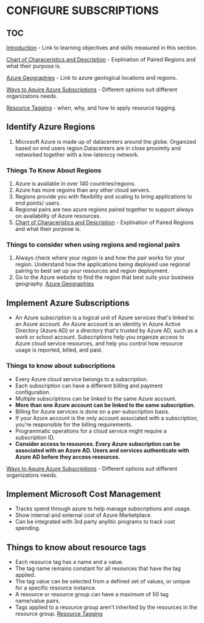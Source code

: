 # **CONFIGURE SUBSCRIPTIONS**

## **TOC**

[Introduction](https://learn.microsoft.com/en-us/training/modules/configure-subscriptions/1-introduction) - Link to learning objectives and skills measured in this section.

[Chart of Characeristics and Description](https://learn.microsoft.com/en-us/training/modules/configure-subscriptions/2-identify-regions) - Explination of Paired Regions and what their purpose is.

[Azure Geographies](https://azure.microsoft.com/en-us/explore/global-infrastructure/geographies/#overview) - Link to azure geological locations and regions.

[Ways to Aquire Azure Subscriptions](https://learn.microsoft.com/en-us/training/modules/configure-subscriptions/4-obtain-subscription) - Different options suit different organizatons needs.

[Resource Tagging](https://learn.microsoft.com/en-us/training/modules/configure-subscriptions/7-apply-resource-tagging) - when, why, and how to apply resource tagging.

## Identify Azure Regions

1. Microsoft Azure is made up of datacenters around the globe. Organized based on end users region.Datacenters are in close proximity and networked together with a low-latenccy network.

### Things To Know About Regions

1. Azure is available in over 140 countries/regions.
2. Azure has more regoins than any other cloud servers.
3. Regions provide you with flexibility and scaling to bring applications to end points/ users.
4. Regional pairs are two azure regions paired together to support always on availability of Azure resources.
5. [Chart of Characeristics and Description](https://learn.microsoft.com/en-us/training/modules/configure-subscriptions/2-identify-regions) - Explination of Paired Regions and what their purpose is.

### Things to consider when using regions and regional pairs

1. Always check where your region is and how the pair works for your region. Understand how the applications being deployed use regional pairing to best set up your resources and region deployment.
2. Go to the Azure website to find the region that best suits your business geography. [Azure Geographies](https://azure.microsoft.com/en-us/explore/global-infrastructure/geographies/#overview)

## Implement Azure Subscriptions

- An Azure subscription is a logical unit of Azure services that's linked to an Azure account. An Azure account is an identity in Azure Active Directory (Azure AD) or a directory that's trusted by Azure AD, such as a work or school account. Subscriptions help you organize access to Azure cloud service resources, and help you control how resource usage is reported, billed, and paid.

### Things to know about subscriptions

- Every Azure cloud service belongs to a subscription.
- Each subscription can have a different billing and payment configuration.
- Multiple subscriptions can be linked to the same Azure account.
- **More than one Azure account can be linked to the same subscription.**
- Billing for Azure services is done on a per-subscription basis.
- If your Azure account is the only account associated with a subscription, you're responsible for the billing requirements.
- Programmatic operations for a cloud service might require a subscription ID.
- **Consider access to resources. Every Azure subscription can be associated with an Azure AD. Users and services authenticate with Azure AD before they access resources.**

[Ways to Aquire Azure Subscriptions](https://learn.microsoft.com/en-us/training/modules/configure-subscriptions/4-obtain-subscription) - Different options suit different organizatons needs.

## Implement Microsoft Cost Management

- Tracks spend through azure to help manage subscriptions and usage.
- Show internal and external cost of Azure Marketplace.
- Can be integrated with 3rd party anylitic programs to track cost spending.

## Things to know about resource tags

- Each resource tag has a name and a value.
- The tag name remains constant for all resources that have the tag applied.
- The tag value can be selected from a defined set of values, or unique for a specific resource instance.
- A resource or resource group can have a maximum of 50 tag name/value pairs.
- Tags applied to a resource group aren't inherited by the resources in the resource group.
[Resource Tagging](https://learn.microsoft.com/en-us/training/modules/configure-subscriptions/7-apply-resource-tagging)
